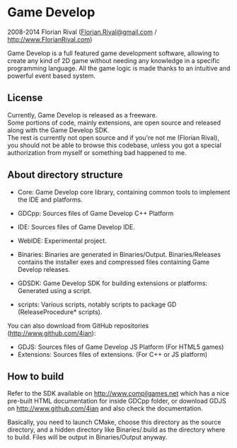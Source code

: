 Game Develop
============
2008-2014 Florian Rival (Florian.Rival@gmail.com / http://www.FlorianRival.com)

Game Develop is a full featured game development software, allowing to create any kind of 2D game without needing any knowledge
in a specific programming language. All the game logic is made thanks to an intuitive and powerful event based system.

License
-------

Currently, Game Develop is released as a freeware.  
Some portions of code, mainly extensions, are open source and released along with the Game Develop SDK.  
The rest is currently not open source and if you're not me (Florian Rival), you should not be able to browse this codebase, unless
you got a special authorization from myself or something bad happened to me.

About directory structure
-------------------------

* Core: Game Develop core library, containing common tools to implement the IDE and platforms.
* GDCpp: Sources files of Game Develop C++ Platform
* IDE: Sources files of Game Develop IDE.
* WebIDE: Experimental project.

* Binaries: Binaries are generated in Binaries/Output. Binaries/Releases contains the installer exes and compressed files containing Game Develop releases.
* GDSDK: Game Develop SDK for building extensions or platforms: Generated using a script.

* scripts: Various scripts, notably scripts to package GD (ReleaseProcedure* scripts).

You can also download from GitHub repositories (http://www.github.com/4ian):  

* GDJS: Sources files of Game Develop JS Platform (For HTML5 games)
* Extensions: Sources files of extensions. (For C++ or JS platform)

How to build
------------

Refer to the SDK available on http://www.compilgames.net which has a nice pre-built HTML documentation for
inside GDCpp folder, or download GDJS on http://www.github.com/4ian and also check the documentation.

Basically, you need to launch CMake, choose this directory as the source directory, and a hidden directory
like Binaries/.build as the directory where to build. Files will be output in Binaries/Output anyway.